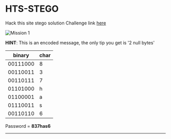 # HTS-STEGO
Hack this site stego solution
Challenge link [here](https://www.hackthissite.org/missions/playit/stego/1)

![Mission 1](file/a.bmp)

**HINT**: This is an encoded message, the only tip you get is '2 null bytes'

| binary | char |
|--------|------|
|00111000|8|
|00110011|3|
|00110111|7|
|01101000|h|
|01100001|a|
|01110011|s|
|00110110|6|

Password = **837has6**

----
